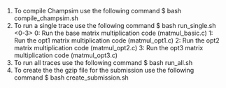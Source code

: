 1. To compile Champsim use the following command
    $ bash compile_champsim.sh
2. To run a single trace use the following command
    $ bash run_single.sh <0-3>
        0: Run the base matrix multiplication code (matmul_basic.c)
        1: Run the opt1 matrix multiplication code (matmul_opt1.c)
        2: Run the opt2 matrix multiplication code (matmul_opt2.c)
        3: Run the opt3 matrix multiplication code (matmul_opt3.c) 
3. To run all traces use the following command
    $ bash run_all.sh
4. To create the the gzip file for the submission use the following command
    $ bash create_submission.sh